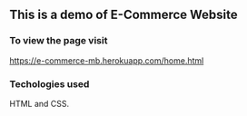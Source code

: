 ## This is a demo of E-Commerce Website
### To view the page visit 
https://e-commerce-mb.herokuapp.com/home.html

### Techologies used
HTML and CSS.
